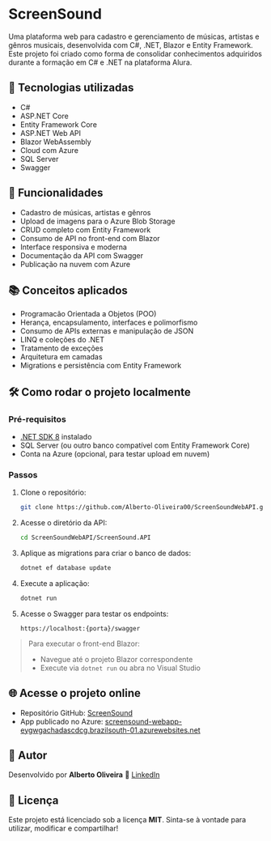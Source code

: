 # ScreenSound

Uma plataforma web para cadastro e gerenciamento de músicas, artistas e gênros musicais, desenvolvida com C#, .NET, Blazor e Entity Framework. Este projeto foi criado como forma de consolidar conhecimentos adquiridos durante a formação em C# e .NET na plataforma Alura.

## 🚀 Tecnologias utilizadas

* C#
* ASP.NET Core
* Entity Framework Core
* ASP.NET Web API
* Blazor WebAssembly
* Cloud com Azure
* SQL Server
* Swagger

## 🎯 Funcionalidades

* Cadastro de músicas, artistas e gênros
* Upload de imagens para o Azure Blob Storage
* CRUD completo com Entity Framework
* Consumo de API no front-end com Blazor
* Interface responsiva e moderna
* Documentação da API com Swagger
* Publicação na nuvem com Azure

## 📚 Conceitos aplicados

* Programacão Orientada a Objetos (POO)
* Herança, encapsulamento, interfaces e polimorfismo
* Consumo de APIs externas e manipulação de JSON
* LINQ e coleções do .NET
* Tratamento de exceções
* Arquitetura em camadas
* Migrations e persistência com Entity Framework

## 🛠 Como rodar o projeto localmente

### Pré-requisitos

* [.NET SDK 8](https://dotnet.microsoft.com/download/dotnet/8.0) instalado
* SQL Server (ou outro banco compatível com Entity Framework Core)
* Conta na Azure (opcional, para testar upload em nuvem)

### Passos

1. Clone o repositório:

   ```bash
   git clone https://github.com/Alberto-Oliveira00/ScreenSoundWebAPI.git
   ```

2. Acesse o diretório da API:

   ```bash
   cd ScreenSoundWebAPI/ScreenSound.API
   ```

3. Aplique as migrations para criar o banco de dados:

   ```bash
   dotnet ef database update
   ```

4. Execute a aplicação:

   ```bash
   dotnet run
   ```

5. Acesse o Swagger para testar os endpoints:

   ```
   https://localhost:{porta}/swagger
   ```

> Para executar o front-end Blazor:
>
> * Navegue até o projeto Blazor correspondente
> * Execute via `dotnet run` ou abra no Visual Studio


## 🌐 Acesse o projeto online

* Repositório GitHub: [ScreenSound](https://github.com/Alberto-Oliveira00/ScreenSoundWebAPI)
* App publicado no Azure: [screensound-webapp-eygwgachadascdcg.brazilsouth-01.azurewebsites.net](https://screensound-webapp-eygwgachadascdcg.brazilsouth-01.azurewebsites.net/)

## 🙌 Autor

Desenvolvido por **Alberto Oliveira**
🔗 [LinkedIn](https://www.linkedin.com/in/alberto-oliveira00)

## 📝 Licença

Este projeto está licenciado sob a licença **MIT**.
Sinta-se à vontade para utilizar, modificar e compartilhar!
